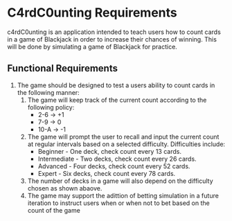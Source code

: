 # C4rdC0unting Requirements
c4rdC0unting is an application intended to teach users how to count cards in a game of Blackjack in order to increase their chances of winning. This will be done by simulating a game of Blackjack for practice.
## Functional Requirements
1. The game should be designed to test a users ability to count cards in the following manner:
    1. The game will keep track of the current count according to the following policy:
        - 2-6 -> +1
        - 7-9 -> 0
        - 10-A -> -1
    2. The game will prompt the user to recall and input the current count at regular intervals based on a selected difficulty. Difficulties include:
        - Beginner - One deck, check count every 13 cards.
        - Intermediate - Two decks, check count every 26 cards.
        - Advanced - Four decks, check count every 52 cards.
        - Expert - Six decks, check count every 78 cards.
    3. The number of decks in a game will also depend on the difficulty chosen as shown abaove.
    4. The game may support the adittion of betting simulation in a future iteration to instruct users when or when not to bet based on the count of the game
